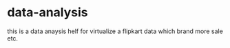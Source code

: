 # data-analysis
this is a data anaysis helf for virtualize a flipkart data which brand more sale etc.
